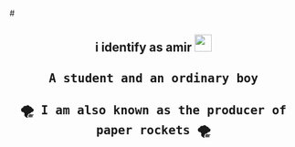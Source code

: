 #<div align="center">
<h2>i identify as amir
<img src="assets/Hand.gif" height="30px">
  <div align="center">
    <h4 align="center"><samp>A student and an ordinary boy</samp></h4>
    <h4 align="center"><samp> 🌪️ I am also known as the producer of paper rockets 🌪️</samp></h4>
